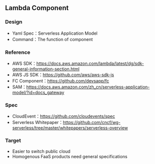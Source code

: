 ## Lambda Component



### Design
- Yaml Spec：Serverless Application Model
- Command：The function of component

### Reference
- AWS SDK：https://docs.aws.amazon.com/lambda/latest/dg/sdk-general-information-section.html
- AWS JS SDK：https://github.com/aws/aws-sdk-js
- FC Component：https://github.com/devsapp/fc
- SAM：https://docs.aws.amazon.com/zh_cn/serverless-application-model/?id=docs_gateway

### Spec
- CloudEvent：https://github.com/cloudevents/spec
- Serverless Whitepaper：https://github.com/cncf/wg-serverless/tree/master/whitepapers/serverless-overview

### Target
- Easier to switch public cloud
- Homogenous FaaS products need general specifications 